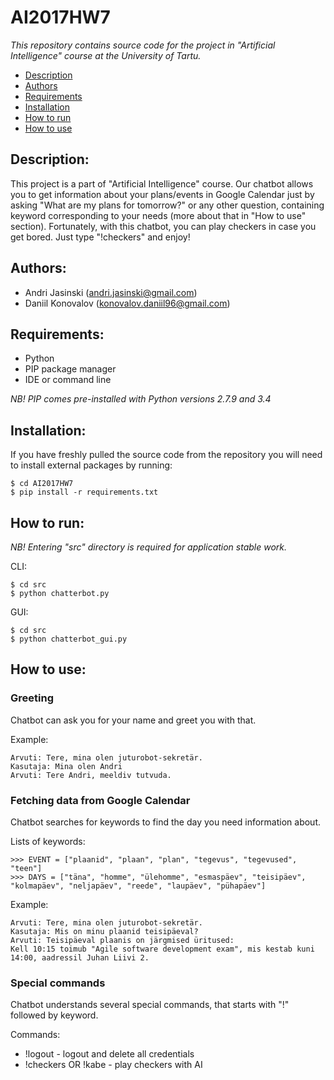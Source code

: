 # AI2017HW7

_*This repository contains source code for the project in "Artificial Intelligence" course at the University of Tartu.*_

* [Description](#Description)
* [Authors](#Authors)
* [Requirements](#Requirements)
* [Installation](#Installation)
* [How to run](#How_to_run)
* [How to use](#How_to_use)

## Description:
This project is a part of "Artificial Intelligence" course. Our chatbot allows you to get information about your plans/events in Google Calendar just by asking "What are my plans for tomorrow?" or any other question, containing keyword corresponding to your needs (more about that in "How to use" section). Fortunately, with this chatbot, you can play checkers in case you get bored. Just type "!checkers" and enjoy!

## Authors:
* Andri Jasinski (andri.jasinski@gmail.com)
* Daniil Konovalov (konovalov.daniil96@gmail.com)

## Requirements:
* Python
* PIP package manager
* IDE or command line

_NB! PIP comes pre-installed with Python versions 2.7.9 and 3.4_ 

## Installation:
If you have freshly pulled the source code from the repository you will need to install external packages by running:

```
$ cd AI2017HW7
$ pip install -r requirements.txt
```

## How to run:

*_NB! Entering "src" directory is required for application stable work._*

CLI:
```
$ cd src
$ python chatterbot.py
```

GUI:
```
$ cd src
$ python chatterbot_gui.py
```

## How to use:

### Greeting

Chatbot can ask you for your name and greet you with that.

Example:
```
Arvuti: Tere, mina olen juturobot-sekretär.
Kasutaja: Mina olen Andri
Arvuti: Tere Andri, meeldiv tutvuda.
```
  
### Fetching data from Google Calendar

Chatbot searches for keywords to find the day you need information about.  

Lists of keywords:

```
>>> EVENT = ["plaanid", "plaan", "plan", "tegevus", "tegevused", "teen"]
>>> DAYS = ["täna", "homme", "ülehomme", "esmaspäev", "teisipäev", "kolmapäev", "neljapäev", "reede", "laupäev", "pühapäev"]
```

Example:

```
Arvuti: Tere, mina olen juturobot-sekretär.
Kasutaja: Mis on minu plaanid teisipäeval?
Arvuti: Teisipäeval plaanis on järgmised üritused:
Kell 10:15 toimub "Agile software development exam", mis kestab kuni 14:00, aadressil Juhan Liivi 2.
```

### Special commands

Chatbot understands several special commands, that starts with "!" followed by keyword.

Commands:

* !logout - logout and delete all credentials
* !checkers OR !kabe - play checkers with AI